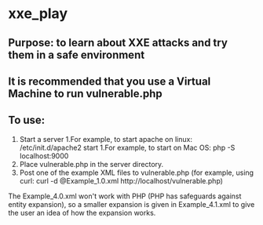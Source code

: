 # xxe_play

## Purpose: to learn about XXE attacks and try them in a safe environment

## It is recommended that you use a Virtual Machine to run vulnerable.php

## To use:
1. Start a server 
     1.For example, to start apache on linux: /etc/init.d/apache2 start
     1.For example, to start on Mac OS: php -S localhost:9000
1. Place vulnerable.php in the server directory.
1. Post one of the example XML files to vulnerable.php
	   (for example, using curl: curl -d @Example_1.0.xml http://localhost/vulnerable.php)

The Example_4.0.xml won't work with PHP (PHP has safeguards against entity expansion), so a smaller expansion is given in Example_4.1.xml to give the user an idea of how the expansion works.

